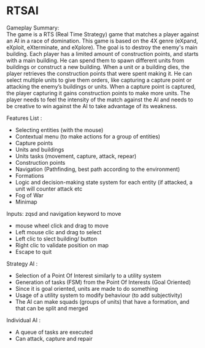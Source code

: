 # RTSAI

Gameplay Summary:  
The game is a RTS (Real Time Strategy) game that matches a player against an AI in a race of domination. 
This game is based on the 4X genre (eXpand, eXploit, eXterminate, and eXplore). 
The goal is to destroy the enemy's main building.
Each player has a limited amount of construction points, and starts with a main building. 
He can spend them to spawn different units from buildings or construct a new building. 
When a unit or a building dies, the player retrieves the construction points that were spent making it.
He can select multiple units to give them orders, like capturing a capture point or attacking
the enemy’s buildings or units. When a capture point is captured, the player capturing it
gains construction points to make more units.
The player needs to feel the intensity of the match against the AI and needs to be creative to
win against the AI to take advantage of its weakness.

Features List :
- Selecting entities (with the mouse)
- Contextual menu (to make actions for a group of entities)
- Capture points
- Units and buildings
- Units tasks (movement, capture, attack, repear)
- Construction points
- Navigation (Pathfinding, best path according to the environment)
- Formations
- Logic and decision-making state system for each entity (if attacked, a unit will counter attack etc
- Fog of War 
- Minimap 

Inputs: zqsd and navigation keyword to move
- mouse wheel click and drag to move
- Left mouse clic and drag to select
- Left clic to slect building/ button
- Right clic to validate position on map
- Escape to quit

Strategy AI : 
- Selection of a Point Of Interest similarly to a utility system
- Generation of tasks (FSM) from the Point Of Interests (Goal Oriented)
- Since it is goal oriented, units are made to do something
- Usage of a utility system to modify behaviour (to add subjectivity)
- The AI can make squads (groups of units) that have a formation, and that can be split and merged

Individual AI : 
- A queue of tasks are executed
- Can attack, capture and repair